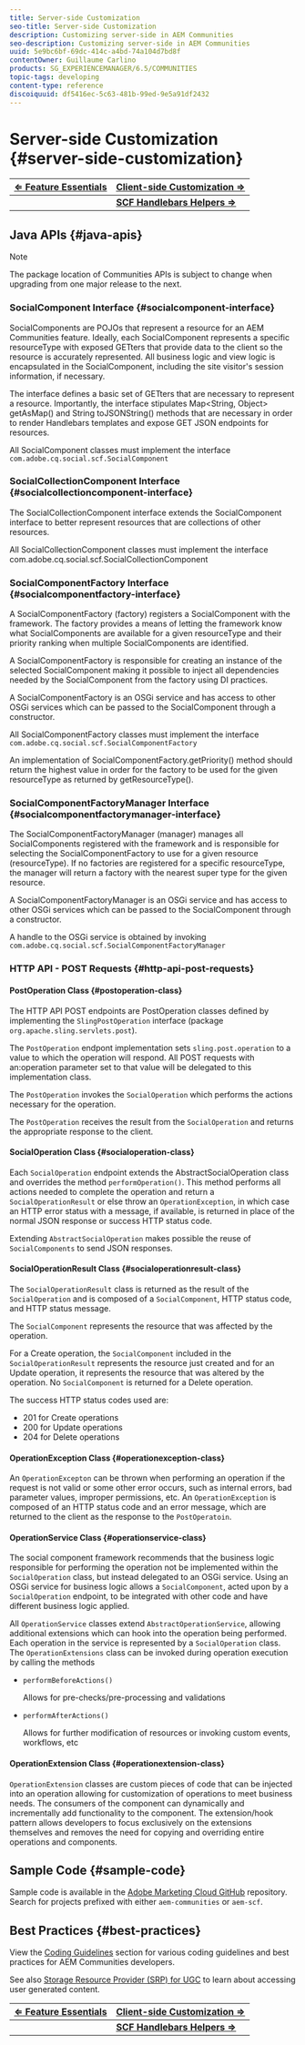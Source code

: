 ```yaml
---
title: Server-side Customization
seo-title: Server-side Customization
description: Customizing server-side in AEM Communities
seo-description: Customizing server-side in AEM Communities
uuid: 5e9bc6bf-69dc-414c-a4bd-74a104d7bd8f
contentOwner: Guillaume Carlino
products: SG_EXPERIENCEMANAGER/6.5/COMMUNITIES
topic-tags: developing
content-type: reference
discoiquuid: df5416ec-5c63-481b-99ed-9e5a91df2432
---
```


# Server-side Customization {#server-side-customization}

| **[⇐ Feature Essentials](essentials.md)** |**[Client-side Customization ⇒](client-customize.md)** |
|---|---|
|   |**[SCF Handlebars Helpers ⇒](handlebars-helpers.md)** |

## Java APIs {#java-apis}

>[!NOTE]
 >
 >The package location of Communities APIs is subject to change when upgrading from one major release to the next.
 >

### SocialComponent Interface {#socialcomponent-interface}

SocialComponents are POJOs that represent a resource for an AEM Communities feature. Ideally, each SocialComponent represents a specific resourceType with exposed GETters that provide data to the client so the resource is accurately represented. All business logic and view logic is encapsulated in the SocialComponent, including the site visitor's session information, if necessary.

The interface defines a basic set of GETters that are necessary to represent a resource. Importantly, the interface stipulates Map&lt;String, Object&gt; getAsMap() and String toJSONString() methods that are necessary in order to render Handlebars templates and expose GET JSON endpoints for resources.

All SocialComponent classes must implement the interface `com.adobe.cq.social.scf.SocialComponent`

### SocialCollectionComponent Interface {#socialcollectioncomponent-interface}

The SocialCollectionComponent interface extends the SocialComponent interface to better represent resources that are collections of other resources.

All SocialCollectionComponent classes must implement the interface com.adobe.cq.social.scf.SocialCollectionComponent

### SocialComponentFactory Interface {#socialcomponentfactory-interface}

A SocialComponentFactory (factory) registers a SocialComponent with the framework. The factory provides a means of letting the framework know what SocialComponents are available for a given resourceType and their priority ranking when multiple SocialComponents are identified.

A SocialComponentFactory is responsible for creating an instance of the selected SocialComponent making it possible to inject all dependencies needed by the SocialComponent from the factory using DI practices.

A SocialComponentFactory is an OSGi service and has access to other OSGi services which can be passed to the SocialComponent through a constructor.

All SocialComponentFactory classes must implement the interface `com.adobe.cq.social.scf.SocialComponentFactory`

An implementation of SocialComponentFactory.getPriority() method should return the highest value in order for the factory to be used for the given resourceType as returned by getResourceType().

### SocialComponentFactoryManager Interface {#socialcomponentfactorymanager-interface}

The SocialComponentFactoryManager (manager) manages all SocialComponents registered with the framework and is responsible for selecting the SocialComponentFactory to use for a given resource (resourceType). If no factories are registered for a specific resourceType, the manager will return a factory with the nearest super type for the given resource.

A SocialComponentFactoryManager is an OSGi service and has access to other OSGi services which can be passed to the SocialComponent through a constructor.

A handle to the OSGi service is obtained by invoking `com.adobe.cq.social.scf.SocialComponentFactoryManager`

### HTTP API - POST Requests {#http-api-post-requests}

#### PostOperation Class {#postoperation-class}

The HTTP API POST endpoints are PostOperation classes defined by implementing the `SlingPostOperation` interface (package `org.apache.sling.servlets.post`).

The `PostOperation` endpont implementation sets `sling.post.operation` to a value to which the operation will respond. All POST requests with an:operation parameter set to that value will be delegated to this implementation class.

The `PostOperation` invokes the `SocialOperation` which performs the actions necessary for the operation.

The `PostOperation` receives the result from the `SocialOperation` and returns the appropriate response to the client.

#### SocialOperation Class {#socialoperation-class}

Each `SocialOperation` endpoint extends the AbstractSocialOperation class and overrides the method `performOperation()`. This method performs all actions needed to complete the operation and return a `SocialOperationResult` or else throw an `OperationException`, in which case an HTTP error status with a message, if available, is returned in place of the normal JSON response or success HTTP status code.

Extending `AbstractSocialOperation` makes possible the reuse of `SocialComponents` to send JSON responses.

#### SocialOperationResult Class {#socialoperationresult-class}

The `SocialOperationResult` class is returned as the result of the `SocialOperation` and is composed of a `SocialComponent`, HTTP status code, and HTTP status message.

The `SocialComponent` represents the resource that was affected by the operation.

For a Create operation, the `SocialComponent` included in the `SocialOperationResult` represents the resource just created and for an Update operation, it represents the resource that was altered by the operation. No `SocialComponent` is returned for a Delete operation.

The success HTTP status codes used are:

* 201 for Create operations
* 200 for Update operations
* 204 for Delete operations

#### OperationException Class {#operationexception-class}

An `OperationExcepton` can be thrown when performing an operation if the request is not valid or some other error occurs, such as internal errors, bad parameter values, improper permissions, etc. An `OperationException` is composed of an HTTP status code and an error message, which are returned to the client as the response to the `PostOperatoin`.

#### OperationService Class {#operationservice-class}

The social component framework recommends that the business logic responsible for performing the operation not be implemented within the `SocialOperation` class, but instead delegated to an OSGi service. Using an OSGi service for business logic allows a `SocialComponent`, acted upon by a `SocialOperation` endpoint, to be integrated with other code and have different business logic applied.

All `OperationService` classes extend `AbstractOperationService`, allowing additional extensions which can hook into the operation being performed. Each operation in the service is represented by a `SocialOperation` class. The `OperationExtensions` class can be invoked during operation execution by calling the methods

* `performBeforeActions()`
  
  Allows for pre-checks/pre-processing and validations
* `performAfterActions()`
  
  Allows for further modification of resources or invoking custom events, workflows, etc

#### OperationExtension Class {#operationextension-class}

`OperationExtension` classes are custom pieces of code that can be injected into an operation allowing for customization of operations to meet business needs. The consumers of the component can dynamically and incrementally add functionality to the component. The extension/hook pattern allows developers to focus exclusively on the extensions themselves and removes the need for copying and overriding entire operations and components.

## Sample Code {#sample-code}

Sample code is available in the [Adobe Marketing Cloud GitHub](https://github.com/Adobe-Marketing-Cloud) repository. Search for projects prefixed with either `aem-communities` or `aem-scf`.

## Best Practices {#best-practices}

View the [Coding Guidelines](code-guide.md) section for various coding guidelines and best practices for AEM Communities developers.

See also [Storage Resource Provider (SRP) for UGC](srp.md) to learn about accessing user generated content.

| **[⇐ Feature Essentials](essentials.md)** |**[Client-side Customization ⇒](client-customize.md)** |
|---|---|
|   |**[SCF Handlebars Helpers ⇒](handlebars-helpers.md)** |

